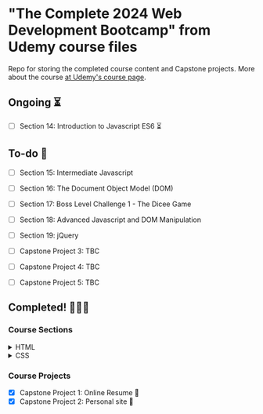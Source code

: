 # "The Complete 2024 Web Development Bootcamp" from Udemy course files

Repo for storing the completed course content and Capstone projects.
More about the course [at Udemy's course page](https://www.udemy.com/course/the-complete-web-development-bootcamp/).

## Ongoing :hourglass_flowing_sand:

- [ ] Section 14: Introduction to Javascript ES6 :hourglass_flowing_sand:

## To-do :memo:

- [ ] Section 15: Intermediate Javascript
- [ ] Section 16: The Document Object Model (DOM)
- [ ] Section 17: Boss Level Challenge 1 - The Dicee Game
- [ ] Section 18: Advanced Javascript and DOM Manipulation
- [ ] Section 19: jQuery

- [ ] Capstone Project 3: TBC
- [ ] Capstone Project 4: TBC
- [ ] Capstone Project 5: TBC

## Completed! :tada::tada::tada:

### Course Sections

<details>
  <summary>HTML</summary>

- [x] Section 1: Front-End Web Development :tada:
- [x] Section 2: Introduction to HTML :tada:
- [x] Section 3: Intermediate HTML :tada:
- [x] Section 4: Multi-Page Websites :tada:

</details>

<details>
  <summary>CSS</summary>

- [x] Section 5: Introduction to CSS :tada:
- [x] Section 6: CSS Properties :tada:
- [x] Section 7: Intermediate CSS :tada:
- [x] Section 8: Advanced CSS :tada:
- [x] Section 9: Flexbox :tada:
- [x] Section 10: Grid :tada:
- [x] Section 11: Bootstrap :tada:
- [x] Section 12: Web Design School - Create a Website that People Love :tada:

</details>

### Course Projects

- [x] Capstone Project 1: Online Resume :tada:
- [x] Capstone Project 2: Personal site :tada:
